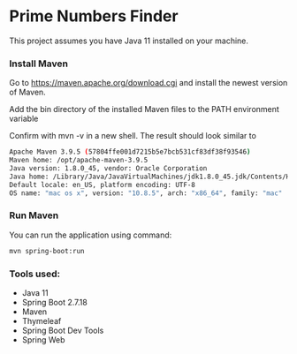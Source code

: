 # Prime Numbers Finder

This project assumes you have Java 11 installed on your machine.

### Install Maven 
Go to https://maven.apache.org/download.cgi and install the newest version of Maven.

Add the bin directory of the installed Maven files to the PATH environment variable

Confirm with mvn -v in a new shell. The result should look similar to

```sh
Apache Maven 3.9.5 (57804ffe001d7215b5e7bcb531cf83df38f93546)
Maven home: /opt/apache-maven-3.9.5
Java version: 1.8.0_45, vendor: Oracle Corporation
Java home: /Library/Java/JavaVirtualMachines/jdk1.8.0_45.jdk/Contents/Home/jre
Default locale: en_US, platform encoding: UTF-8
OS name: "mac os x", version: "10.8.5", arch: "x86_64", family: "mac"
```

### Run Maven

You can run the application using command:

```sh
mvn spring-boot:run
```
### Tools used:
- Java 11
- Spring Boot 2.7.18
- Maven
- Thymeleaf
- Spring Boot Dev Tools
- Spring Web
